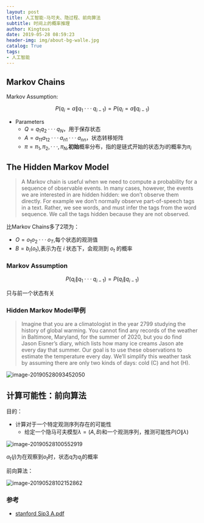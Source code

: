 ```yaml
---
layout: post
title: 人工智能-马可夫、隐过程、前向算法
subtitle: 时间上的概率推理
author: Kingtous
date: 2019-05-28 08:59:23
header-img: img/about-bg-walle.jpg
catalog: True
tags:
- 人工智能
---
```


## Markov Chains

Markov Assumption:

$$P(q_i=a\|q_1···q_{i-1})=P(q_i=a\|q_{i-1})$$

- Parameters
  - $Q=q_1q_2···q_N$，用于保存状态
  - $A=a_{11}a_{12}···a_{n1}···a_{nn}$，状态转移矩阵
  - $\pi=\pi_1,\pi_2,···,\pi_N$,**初始**概率分布，指的是链式开始的状态为i的概率为$\pi_i$

## The Hidden Markov Model

>A Markov chain is useful when we need to compute a probability for a sequence
>of observable events. In many cases, however, the events we are interested in are
>hidden hidden: we don’t observe them directly. For example we don’t normally observe
>part-of-speech tags in a text. Rather, we see words, and must infer the tags from the
>word sequence. We call the tags hidden because they are not observed.

比Markov Chains多了2项为：

- $O=o_1o_2···o_T$,每个状态的观测值
- $B=b_i(o_t)$,表示为在 $i$ 状态下，会观测到 $o_t$ 的概率

### Markov Assumption

$$P(q_i\|q_1···q_{i-1})=P(q_i\|q_{i-1})$$

只与前一个状态有关

### Hidden Markov Model举例

>Imagine that you are a climatologist in the year 2799 studying the history of global
>warming. You cannot find any records of the weather in Baltimore, Maryland, for
>the summer of 2020, but you do find Jason Eisner’s diary, which lists how many ice
>creams Jason ate every day that summer. Our goal is to use these observations to
>estimate the temperature every day. We’ll simplify this weather task by assuming
>there are only two kinds of days: cold (C) and hot (H).

![image-20190528093452050](../img/unsorted/image-20190528093452050-9007292.png)



## 计算可能性：前向算法

目的：

- 计算对于一个特定观测序列存在的可能性
  - 给定一个隐马可夫模型$\lambda=(A,B)$和一个观测序列，推测可能性$P(O\|\lambda)$

![image-20190528100552919](../img/unsorted/image-20190528100552919-9009152.png)

$\alpha_t(j)$为在观察到$o_t$时，状态q为$q_j$的概率



前向算法：

![image-20190528102152862](../img/unsorted/image-20190528102152862-9010112.png)



### 参考

- [stanford Sip3 A.pdf](https://web.stanford.edu/~jurafsky/slp3/A.pdf)